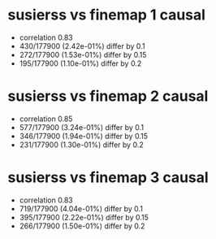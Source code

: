 # susierss vs finemap  1 causal

- correlation 0.83
- 430/177900 (2.42e-01%) differ by 0.1
- 272/177900 (1.53e-01%) differ by 0.15
- 195/177900 (1.10e-01%) differ by 0.2


# susierss vs finemap  2 causal

- correlation 0.85
- 577/177900 (3.24e-01%) differ by 0.1
- 346/177900 (1.94e-01%) differ by 0.15
- 231/177900 (1.30e-01%) differ by 0.2


# susierss vs finemap  3 causal

- correlation 0.83
- 719/177900 (4.04e-01%) differ by 0.1
- 395/177900 (2.22e-01%) differ by 0.15
- 266/177900 (1.50e-01%) differ by 0.2


